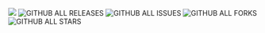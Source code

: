 <a href="https://hits.seeyoufarm.com"><img src="https://hits.seeyoufarm.com/api/count/incr/badge.svg?url=https%3A%2F%2Fgithub.com%2FMiustone%2FMARS_SOM_BASE&count_bg=%2392C7FF&title_bg=%23000000&icon=github.svg&icon_color=%23FFFFFF&title=VISITORS%3A&edge_flat=true"/></a>
![GITHUB ALL RELEASES](https://img.shields.io/github/downloads/Miustone/MARS_SOM_BASE/total?style=flat-square&labelColor=000000)
![GITHUB ALL ISSUES](https://img.shields.io/github/issues/Miustone/MARS_SOM_BASE?style=flat-square&labelColor=000000)
![GITHUB ALL FORKS](https://img.shields.io/github/forks/Miustone/MARS_SOM_BASE?style=flat-square&labelColor=000000)
![GITHUB ALL STARS](https://img.shields.io/github/stars/Miustone/MARS_SOM_BASE?style=flat-square&labelColor=000000)